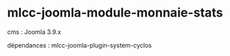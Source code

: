# mlcc-joomla-module-monnaie-stats

cms : Joomla 3.9.x

dépendances : mlcc-joomla-plugin-system-cyclos
